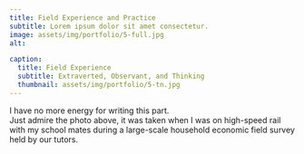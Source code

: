 ```yaml
---
title: Field Experience and Practice
subtitle: Lorem ipsum dolor sit amet consectetur.
image: assets/img/portfolio/5-full.jpg
alt: 

caption:
  title: Field Experience
  subtitle: Extraverted, Observant, and Thinking
  thumbnail: assets/img/portfolio/5-tn.jpg
---
```

  
I have no more energy for writing this part.  
Just admire the photo above, it was taken when I was on high-speed rail with my school mates during a large-scale household economic field survey held by our tutors.  
  
<br>
